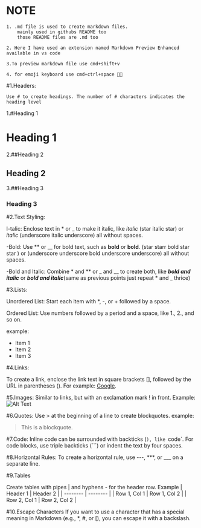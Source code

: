 # NOTE

    1. .md file is used to create markdown files.
        mainly used in githubs README too
        those README files are .md too
    
    2. Here I have used an extension named Markdown Preview Enhanced available in vs code

    3.To preview markdown file use cmd+shift+v

    4. for emoji keyboard use cmd+ctrl+space 🌻🌻




#1.Headers:

    Use # to create headings. The number of # characters indicates the heading level
    
1.#Heading 1
# Heading 1  
2.##Heading 2
## Heading 2
3.##Heading 3
### Heading 3


#2.Text Styling:

I-talic: Enclose text in * or _ to make it italic, like *italic* (star italic star) or _italic_ (underscore italic underscore) all without spaces.
    
-Bold: Use ** or __ for bold text, such as **bold** or __bold__.
(star starr bold star star ) or (underscore underscore bold underscore underscore) all without spaces.
    
-Bold and Italic: Combine * and ** or _ and __ to create both, like ***bold and italic*** or ___bold and italic___(same as previous points just repeat * and _ thrice)


#3.Lists:

Unordered List: Start each item with *, -, or + followed by a space.

Ordered List: Use numbers followed by a period and a space, like 1., 2., and so on.

example:
- Item 1
- Item 2
- Item 3

#4.Links:

To create a link, enclose the link text in square brackets [], followed by the URL in parentheses (). For example: [Google](https://www.google.com).

#5.Images:
Similar to links, but with an exclamation mark ! in front. Example: ![Alt Text](image_url)

#6.Quotes:
Use > at the beginning of a line to create blockquotes.
example:
> This is a blockquote.


#7.Code:
Inline code can be surrounded with backticks (`), like `code`.
For code blocks, use triple backticks (```) or indent the text by four spaces.


#8.Horizontal Rules:
To create a horizontal rule, use ---, ***, or ___ on a separate line.


#9.Tables 

Create tables with pipes | and hyphens - for the header row. Example
| Header 1 | Header 2 |
| -------- | -------- |
| Row 1, Col 1 | Row 1, Col 2 |
| Row 2, Col 1 | Row 2, Col 2 |

#10.Escape Characters 
If you want to use a character that has a special meaning in Markdown (e.g., *, #, or [), you can escape it with a backslash.










